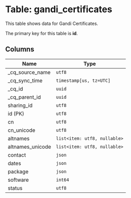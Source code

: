 # Table: gandi_certificates

This table shows data for Gandi Certificates.

The primary key for this table is **id**.

## Columns

| Name          | Type          |
| ------------- | ------------- |
|_cq_source_name|`utf8`|
|_cq_sync_time|`timestamp[us, tz=UTC]`|
|_cq_id|`uuid`|
|_cq_parent_id|`uuid`|
|sharing_id|`utf8`|
|id (PK)|`utf8`|
|cn|`utf8`|
|cn_unicode|`utf8`|
|altnames|`list<item: utf8, nullable>`|
|altnames_unicode|`list<item: utf8, nullable>`|
|contact|`json`|
|dates|`json`|
|package|`json`|
|software|`int64`|
|status|`utf8`|